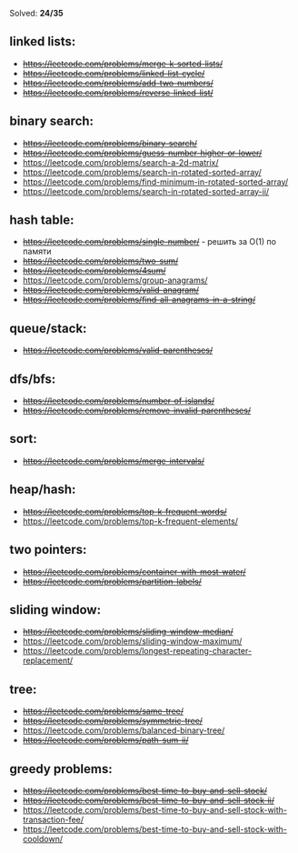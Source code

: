 
Solved: **24/35**

## linked lists:
* ~~https://leetcode.com/problems/merge-k-sorted-lists/~~
* ~~https://leetcode.com/problems/linked-list-cycle/~~
* ~~https://leetcode.com/problems/add-two-numbers/~~
* ~~https://leetcode.com/problems/reverse-linked-list/~~

## binary search:
* ~~https://leetcode.com/problems/binary-search/~~
* ~~https://leetcode.com/problems/guess-number-higher-or-lower/~~
* https://leetcode.com/problems/search-a-2d-matrix/
* https://leetcode.com/problems/search-in-rotated-sorted-array/
* https://leetcode.com/problems/find-minimum-in-rotated-sorted-array/
* https://leetcode.com/problems/search-in-rotated-sorted-array-ii/

## hash table:
* ~~https://leetcode.com/problems/single-number/~~ - решить за O(1) по памяти
* ~~https://leetcode.com/problems/two-sum/~~
* ~~https://leetcode.com/problems/4sum/~~
* https://leetcode.com/problems/group-anagrams/
* ~~https://leetcode.com/problems/valid-anagram/~~
* ~~https://leetcode.com/problems/find-all-anagrams-in-a-string/~~

## queue/stack:
* ~~https://leetcode.com/problems/valid-parentheses/~~

## dfs/bfs:
* ~~https://leetcode.com/problems/number-of-islands/~~
* ~~https://leetcode.com/problems/remove-invalid-parentheses/~~

## sort:
* ~~https://leetcode.com/problems/merge-intervals/~~

## heap/hash:
* ~~https://leetcode.com/problems/top-k-frequent-words/~~
* https://leetcode.com/problems/top-k-frequent-elements/

## two pointers:
* ~~https://leetcode.com/problems/container-with-most-water/~~
* ~~https://leetcode.com/problems/partition-labels/~~

## sliding window:
* ~~https://leetcode.com/problems/sliding-window-median/~~
* https://leetcode.com/problems/sliding-window-maximum/
* https://leetcode.com/problems/longest-repeating-character-replacement/

## tree:
* ~~https://leetcode.com/problems/same-tree/~~
* ~~https://leetcode.com/problems/symmetric-tree/~~
* https://leetcode.com/problems/balanced-binary-tree/
* ~~https://leetcode.com/problems/path-sum-ii/~~

## greedy problems:
* ~~https://leetcode.com/problems/best-time-to-buy-and-sell-stock/~~
* ~~https://leetcode.com/problems/best-time-to-buy-and-sell-stock-ii/~~
* https://leetcode.com/problems/best-time-to-buy-and-sell-stock-with-transaction-fee/
* https://leetcode.com/problems/best-time-to-buy-and-sell-stock-with-cooldown/
